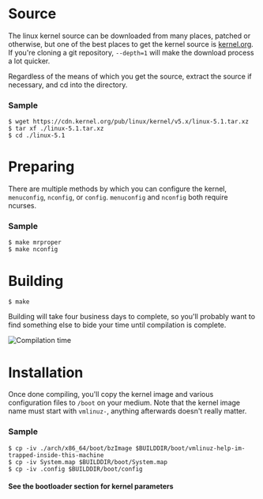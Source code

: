 # Source

The linux kernel source can be downloaded from many places, patched or otherwise, but one of the best places to get the kernel source is
[kernel.org](https://kernel.org/). If you're cloning a git repository, `--depth=1` will make the download process a lot quicker.

Regardless of the means of which you get the source, extract the source if necessary, and cd into the directory.

### Sample

```
$ wget https://cdn.kernel.org/pub/linux/kernel/v5.x/linux-5.1.tar.xz
$ tar xf ./linux-5.1.tar.xz
$ cd ./linux-5.1
```

# Preparing

There are multiple methods by which you can configure the kernel, `menuconfig`, `nconfig`, or `config`.
`menuconfig` and `nconfig` both require ncurses.

### Sample

```
$ make mrproper
$ make nconfig
```

# Building

```
$ make
```

Building will take four business days to complete, so you'll probably want to find something else to bide your time until compilation
is complete.

![Compilation time](https://imgs.xkcd.com/comics/compiling.png)

# Installation

Once done compiling, you'll copy the kernel image and various configuration files to `/boot` on your medium. Note that the kernel image name must start with `vmlinuz-`, anything afterwards doesn't really matter.

### Sample

```
$ cp -iv ./arch/x86_64/boot/bzImage $BUILDDIR/boot/vmlinuz-help-im-trapped-inside-this-machine
$ cp -iv System.map $BUILDDIR/boot/System.map
$ cp -iv .config $BUILDDIR/boot/config
```

#### See the bootloader section for kernel parameters
